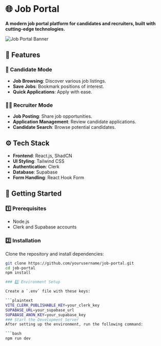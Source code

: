 # 🌐 Job Portal

**A modern job portal platform for candidates and recruiters, built with cutting-edge technologies.**

![Job Portal Banner](https://via.placeholder.com/1200x300) <!-- Replace with an actual banner if available -->

## 📌 Features

### 👤 Candidate Mode
- **Job Browsing**: Discover various job listings.
- **Save Jobs**: Bookmark positions of interest.
- **Quick Applications**: Apply with ease.

### 🧑‍💼 Recruiter Mode
- **Job Posting**: Share job opportunities.
- **Application Management**: Review candidate applications.
- **Candidate Search**: Browse potential candidates.

## ⚙️ Tech Stack

- **Frontend**: React.js, ShadCN
- **UI Styling**: Tailwind CSS
- **Authentication**: Clerk
- **Database**: Supabase
- **Form Handling**: React Hook Form

## 🚀 Getting Started

### 1️⃣ Prerequisites
- Node.js
- Clerk and Supabase accounts

### 2️⃣ Installation

Clone the repository and install dependencies:
```bash
git clone https://github.com/yourusername/job-portal.git
cd job-portal
npm install

### 3️⃣ Environment Setup

Create a `.env` file with these keys:

```plaintext
VITE_CLERK_PUBLISHABLE_KEY=your_clerk_key
SUPABASE_URL=your_supabase_url
SUPABASE_ANON_KEY=your_supabase_key
### Start the Development Server
After setting up the environment, run the following command:

```bash
npm run dev


